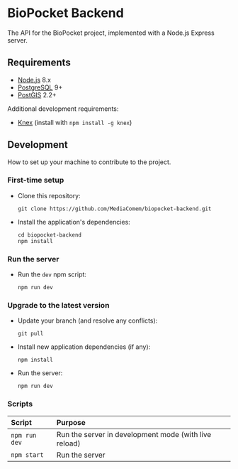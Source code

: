 # BioPocket Backend

The API for the BioPocket project, implemented with a Node.js Express server.



## Requirements

* [Node.js](https://nodejs.org) 8.x
* [PostgreSQL](https://www.postgresql.org) 9+
* [PostGIS](http://postgis.net) 2.2+

Additional development requirements:

* [Knex](http://knexjs.org) (install with `npm install -g knex`)



## Development

How to set up your machine to contribute to the project.

### First-time setup

* Clone this repository:

      git clone https://github.com/MediaComem/biopocket-backend.git

* Install the application's dependencies:

      cd biopocket-backend
      npm install

### Run the server

* Run the `dev` npm script:

      npm run dev

### Upgrade to the latest version

* Update your branch (and resolve any conflicts):

      git pull

* Install new application dependencies (if any):

      npm install

* Run the server:

      npm run dev

### Scripts

| Script           | Purpose                                               |
| :---             | :---                                                  |
| `npm run dev`    | Run the server in development mode (with live reload) |
| `npm start`      | Run the server                                        |
